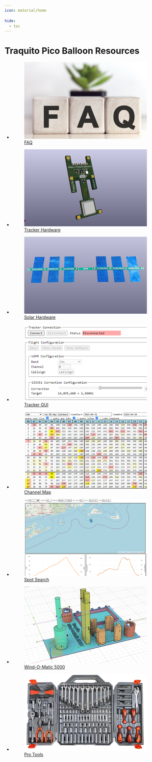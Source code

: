 ```yaml
---
icon: material/home

hide:
  - toc
---
```


# Traquito Pico Balloon Resources


<div class="grid cards" markdown>

- <a class="card" href="./faq/">
    <figure markdown="span">
        <img src="./img/faq.png" style="height: 250px; width: 400px; object-fit: cover">
        <figcaption>FAQ</figcaption>
    </figure>
  </a>

- <a class="card" href="./tracker/">
    <figure markdown="span">
        <img src="./img/tracker.png" style="height: 250px; width: 400px; object-fit: cover">
        <figcaption>Tracker Hardware</figcaption>
    </figure>
  </a>

- <a class="card" href="./solar/">
    <figure markdown="span">
        <img src="./solar/solar.png" style="height: 250px; width: 400px; object-fit: cover; object-position: left;">
        <figcaption>Solar Hardware</figcaption>
    </figure>
  </a>

- <a class="card" href="./trackergui/">
    <figure markdown="span">
        <img src="./img/trackergui.png" style="height: 250px; width: 400px; object-fit: cover; object-position: left;">
        <figcaption>Tracker GUI</figcaption>
    </figure>
  </a>

- <a class="card" href="./channelmap/">
    <figure markdown="span">
        <img src="./img/channelmap.png" style="height: 250px; width: 400px; object-fit: cover; object-position: left;">
        <figcaption>Channel Map</figcaption>
    </figure>
  </a>

- <a class="card" href="./search/spots/dashboard/?band=20m&channel=269&callsign=KD2KDD&limit=2000&dtGte=2023-05-08&dtLte=2023-06-01">
    <figure markdown="span">
        <img src="./img/spotsearch.png" style="height: 250px; width: 400px; object-fit: cover; object-position: top;">
        <figcaption>Spot Search</figcaption>
    </figure>
  </a>

- <a class="card" href="./WOM5000/">
    <figure markdown="span">
        <img src="./img/f360.platform.png" style="height: 250px; width: 400px; object-fit: cover; object-position: left;">
        <figcaption>Wind-O-Matic 5000</figcaption>
    </figure>
  </a>

- <a class="card" href="./pro/">
    <figure markdown="span">
        <img src="./img/protools.png" style="height: 250px; width: 400px; object-fit: cover; object-position: left;">
        <figcaption>Pro Tools</figcaption>
    </figure>
  </a>

</div>

